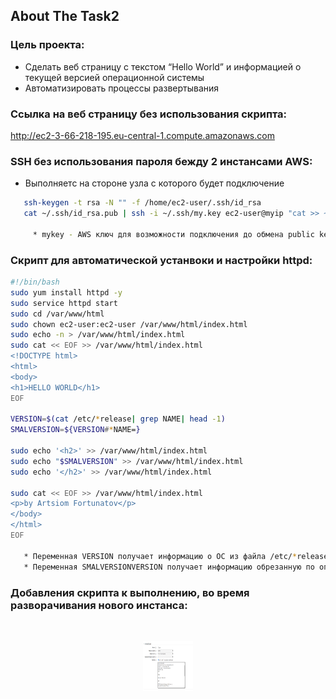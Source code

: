 <!-- ABOUT THE PROJECT -->
## About The Task2
### Цель проекта:
* Сделать веб страницу с текстом “Hello World” и информацией о текущей версией операционной системы
* Автоматизировать процессы развертывания 
### Ссылка на  веб страницу без использования скрипта:
http://ec2-3-66-218-195.eu-central-1.compute.amazonaws.com
### SSH без использования пароля бежду 2 инстансами AWS:
* Выполняетс на стороне узла с которого будет подключение 
```sh
   ssh-keygen -t rsa -N "" -f /home/ec2-user/.ssh/id_rsa
   cat ~/.ssh/id_rsa.pub | ssh -i ~/.ssh/my.key ec2-user@myip "cat >> ~/.ssh/authorized_keys"
   
     * mykey - AWS ключ для возможности подключения до обмена public key  между нодами.
   ```
### Скрипт для автоматической устанвоки и настройки httpd:
```sh
#!/bin/bash
sudo yum install httpd -y
sudo service httpd start
sudo cd /var/www/html
sudo chown ec2-user:ec2-user /var/www/html/index.html
sudo echo -n > /var/www/html/index.html
sudo cat << EOF >> /var/www/html/index.html
<!DOCTYPE html>
<html>
<body>
<h1>HELLO WORLD</h1>
EOF

VERSION=$(cat /etc/*release| grep NAME| head -1)
SMALVERSION=${VERSION#*NAME=}

sudo echo '<h2>' >> /var/www/html/index.html
sudo echo "$SMALVERSION" >> /var/www/html/index.html
sudo echo '</h2>' >> /var/www/html/index.html

sudo cat << EOF >> /var/www/html/index.html
<p>by Artsiom Fortunatov</p>
</body>
</html>
EOF

   * Переменная VERSION получает информацию о ОС из файла /etc/*release
   * Переменная SMALVERSIONVERSION получает информацию обрезанную по определенному полю
   ```
### Добавления скрипта к выполнению, во время разворачивания нового инстанса:
<br />
<p align="center">
  <a href="https://github.com/ArtsiomFortunatov/exadel_internship">
    <img src="task2/AddUserdata.png" alt="Scr" width="80" height="80">
  </a>